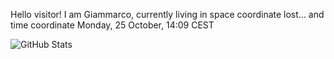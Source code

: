 Hello visitor! I am Giammarco, currently living in space coordinate lost... and time coordinate Monday, 25 October, 14:09 CEST

![GitHub Stats](https://github-readme-stats.vercel.app/api?username=grcasanova)
